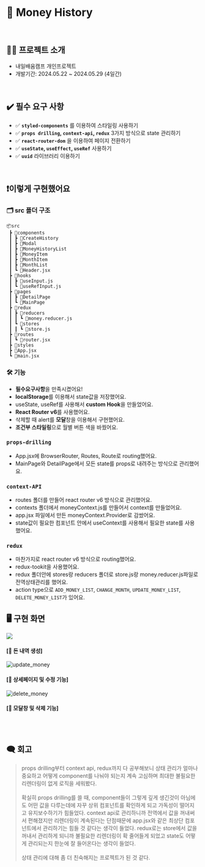 # 💸 Money History
<br/>

## 👩‍💻 프로젝트 소개
- 내일배움캠프 개인프로젝트
- 개발기간: 2024.05.22 ~ 2024.05.29 (4일간)
<br/>

## ✔️ 필수 요구 사항
 - ✅ **`styled-components`** 를 이용하여 스타일링 사용하기
 - ✅ **`props drilling`, `context-api`, `redux`** 3가지 방식으로 state 관리하기
 - ✅ **`react-router-dom`** 을 이용하여 페이지 전환하기
 - ✅ **`useState`, `useEffect`, `useRef`** 사용하기
 - ✅ **`uuid`** 라이브러리 이용하기

<br/>

## ❗이렇게 구현했어요

### 🗂️ src 폴더 구조
```
📦src
 ┣ 📂components
 ┃ ┣ 📂CreateHistory
 ┃ ┣ 📂Modal
 ┃ ┣ 📂MoneyHistoryList
 ┃ ┣ 📂MoneyItem
 ┃ ┣ 📂MonthItem
 ┃ ┣ 📂MonthList
 ┃ ┗ 📜Header.jsx
 ┣ 📂hooks
 ┃ ┣ 📜useInput.js
 ┃ ┗ 📜useRefInput.js
 ┣ 📂pages
 ┃ ┣ 📂DetailPage
 ┃ ┗ 📂MainPage
 ┣ 📂redux
 ┃ ┣ 📂reducers
 ┃ ┃ ┗ 📜money.reducer.js
 ┃ ┗ 📂stores
 ┃ ┃ ┗ 📜store.js
 ┣ 📂routes
 ┃ ┗ 📜router.jsx
 ┣ 📂styles
 ┣ 📜App.jsx
 ┗ 📜main.jsx
```

### 🛠️ 기능
- **필수요구사항**을 만족시켰어요!
- **localStorage**를 이용해서 state값을 저장했어요.
- useState, useRef를 사용해서 **custom Hook**을 만들었어요.
- **React Router v6**를 사용했어요.
- 삭제할 때 alert를 **모달**창을 이용해서 구현했어요.
- **조건부 스타일링**으로 월별 버튼 색을 바꿨어요.

### `props-drilling`
- App.jsx에 BrowserRouter, Routes, Route로 routing했어요.
- MainPage와 DetailPage에서 모든 state를 props로 내려주는 방식으로 관리했어요.

### `context-API`
- routes 폴더를 만들어 react router v6 방식으로 관리했어요.
- contexts 폴더에서 moneyContext.js를 만들어서 context를 만들었어요.
- app.jsx 파일에서 만든 moneyContext.Provider로 감쌌어요.
- state값이 필요한 컴포넌트 안에서 useContext를 사용해서 필요한 state를 사용했어요.

### `redux`
- 마찬가지로 react router v6 방식으로 routing했어요.
- redux-tookit을 사용했어요.
- redux 폴더안에 stores랑 reducers 폴더로 store.js랑 money.reducer.js파일로 전역상태관리를 했어요.
- action type으로 `ADD_MONEY_LIST`, `CHANGE_MONTH`, `UPDATE_MONEY_LIST`, `DELETE_MONEY_LIST`가 있어요.


## 🖥️ 구현 화면

<img src="https://github.com/parkchowon/moneyHistory/assets/70216263/6d552878-cec4-48a4-9c52-41f3a6bdc356" />

#### [🔼 돈 내역 생성]

![update_money](https://github.com/parkchowon/moneyHistory/assets/70216263/37d8d395-e204-4fa4-b5fe-e0ad1943ffb9)

#### [🔼 상세페이지 및 수정 기능]

![delete_money](https://github.com/parkchowon/moneyHistory/assets/70216263/7d7f1583-6b88-432d-a6cc-fdf09412cf7c)

#### [🔼 모달창 및 삭제 기능]

<br />
<br />

## 🗨️ 회고
> props drilling부터 context api, redux까지 다 공부해보니 상태 관리가 얼마나 중요하고 어떻게 component를 나눠야 되는지 계속 고심하며 최대한 불필요한 리렌더링이 없게 로직을 세워봤다. <br><br> 확실히 props drilling를 쓸 때, component들이 그렇게 깊게 생긴것이 아님에도 어떤 값을 다루는데에 자꾸 상위 컴포넌트를 확인하게 되고 가독성이 떨어지고 유지보수하기가 힘들었다. context api로 관리하니까 전역에서 값을 꺼내써서 편해졌지만 리렌더링이 계속된다는 단점때문에 app.jsx와 같은 최상단 컴포넌트에서 관리하기는 힘들 것 같다는 생각이 들었다. redux로는 store에서 값을 꺼내서 관리하게 되니까 불필요한 리렌더링이 확 줄어들게 되었고 state도 어떻게 관리되는지 한눈에 잘 들어온다는 생각이 들었다. <br><br> 상태 관리에 대해 좀 더 친숙해지는 프로젝트가 된 것 같다.

